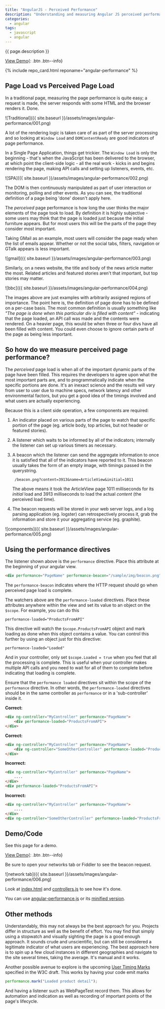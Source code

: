 ```yaml
---
title: "AngularJS - Perceived Performance"
description: "Understanding and measuring Angular JS perceived performance"
categories:
  - angular
tags:
  - javascript
  - angular
---
```


{{ page.description }} 

[View Demo](sample/){: .btn .btn--info} 

{% include repo_card.html reponame="angular-performance" %}



## Page Load vs Perceived Page Load


In a traditional page, measuring the page performance is quite easy; a request is made, the server responds with some HTML and the browser renders it.  Done.

![Traditional]({{ site.baseurl }}/assets/images/angular-performance/001.png)

A lot of the rendering logic is taken care of as part of the server processing and so looking at `Window Load` and `DOMContentReady` are good indicators of page performance.

In a Single Page Application, things get trickier.  The `Window Load` is only the beginning - that's when the JavaScript has been delivered to the browser, at which point the client-side logic - all the real work - kicks in and begins rendering the page, making API calls and setting up listeners, events, etc.

![SPA]({{ site.baseurl }}/assets/images/angular-performance/002.png)

The DOM is then continuously manipulated as part of user interaction or monitoring, polling and other events. As you can see, the traditional definition of a page being 'done' doesn't apply here.

The *perceived* page performance is how long the user thinks the major elements of the page took to load. By definition it is highly subjective - some users may think that the page is loaded just because the initial furniture appears.  But for most users this will be the parts of the page they consider most important.  

Taking GMail as an example, most users will consider the page ready when the list of emails appear.  Whether or not the social tabs, filters, navigation or GTalk appears is less important.  

![gmail]({{ site.baseurl }}/assets/images/angular-performance/003.png)

Similarly, on a news website, the title and body of the news article matter the most.  Related articles and featured stories aren't that important, but top stories may matter.

![bbc]({{ site.baseurl }}/assets/images/angular-performance/004.png)

The images above are just examples with arbitrarily assigned regions of importance.  The point here is, the definition of page done has to be defined on a per-case basis.  The most common definition is usually something like *"The page is done when this particular div is filled with content"* - indicating that the page loaded, an API call was made and the contents were rendered. On a heavier page, this would be when three or four divs have all been filled with content.  You could even choose to ignore certain parts of the page as being less important.


## So how do we measure perceived page performance?

The *perceived* page load is when all of the important dynamic parts of the page have been filled.  This requires the developers to agree upon what the most important parts are, and to programmatically indicate when the specific portions are done.  It's an inexact science and the results will vary from user to user due to machine specs, network latency and other environmental factors, but you get a good idea of the timings involved and what users are actually experiencing.  

Because this is a client side operation, a few components are required:

1. An indicator placed on various parts of the page to watch that specific portion of the page (eg. article body, top articles, but not header or featured stories).
2. A listener which waits to be informed by all of the indicators; internally the listener can set up various timers as necessary.
3. A beacon which the listener can send the aggregate information to once it is satisfied that all of the indicators have reported to it.  This beacon usually takes the form of an empty image, with timings passed in the querystring.

        /beacon.png?content=3913&name=ArticleView&initial=1011
    
    The above means it took the ArticleView page 1011 milliseconds for its *initial* load and 3913 milliseconds to load the actual *content* (the perceived load time).

4. The beacon requests will be stored in your web server logs, and a log parsing application (eg. logster) can retrospectively process it, grab the information and store it your aggregating service (eg. graphite).


![components]({{ site.baseurl }}/assets/images/angular-performance/005.png)


## Using the performance directives

The listener shown above is the `performance` directive.  Place this attribute at the beginning of your angular view.  

```html
<div performance="PageName" performance-beacon="/sample/img/beacon.png">
```    
    
The `performance-beacon` indicates where the HTTP request should go when perceived page load is complete.

The watchers above are the `performance-loaded` directives.  Place these attributes anywhere within the view and set its value to an object on the `$scope`.  For example, you can do this

    performance-loaded="ProductsFromAPI"
    
This directive will watch the `$scope.ProductsFromAPI` object and mark loading as done when this object contains a value.  You can control this further by using an object just for this directive:

    performance-loaded="Loaded"
    
And in your controller, only set `$scope.Loaded = true` when you feel that all the processing is complete.  This is useful when your controller makes multiple API calls and you need to wait for all of them to complete before indicating that loading is complete.

 
Ensure that the `performance loaded` directives sit within the scope of the `performance` directive.  In other words, the `performance-loaded` directives should be in the same controller as `performance` or in a 'sub-controller' inside it.  

**Correct:**

```html
<div ng-controller="MyController" performance="PageName">
    <div performance-loaded="ProductsFromAPI">
</div>
```    
    
**Correct:**

```html
<div ng-controller="MyController" performance="PageName">
    <div ng-controller="SomeOtherController" performance-loaded="ProductsFromAPI">
</div>
```

**Incorrect:**

```html
<div ng-controller="MyController" performance="PageName">
    ....
</div>
<div performance-loaded="ProductsFromAPI">
```

**Incorrect:**

```html
<div ng-controller="MyController" performance="PageName">
    ....
</div>
<div ng-controller="SomeOtherController" performance-loaded="ProductsFromAPI">
```


## Demo/Code

See this page for a demo.  

[View Demo](sample/){: .btn .btn--info}

Be sure to open your networks tab or Fiddler to see the beacon request.

![network tab]({{ site.baseurl }}/assets/images/angular-performance/006.png)

Look at [index.html](https://github.com/mendhak/angular-performance/blob/master/sample/index.html) and [controllers.js](https://github.com/mendhak/angular-performance/blob/master/sample/js/controllers.js) to see how it's done.

You can use [angular-performance.js](https://raw.github.com/mendhak/angular-performance/master/src/angular-performance.js) or its [minified version](https://raw.github.com/mendhak/angular-performance/master/build/angular-performance.min.js).


## Other methods
Understandably, this may not always be the best approach for you. Projects differ in structure as well as the benefit of effort. You may find that simply using a stopwatch and visually sighting the page is a good enough approach. It sounds crude and unscientific, but can still be considered a legitimate indicator of what users are experiencing. The best approach here is to spin up a few cloud instances in different geographies and navigate to the site several times, taking the average. It's manual and it works.

Another possible avenue to explore is the upcoming [User Timing Marks](http://www.w3.org/TR/user-timing/) specified in the W3C draft. This works by having your code emit marks

```javascript
performance.mark("Loaded product detail");
```    

And having a listener such as WebPageTest record them. This allows for automation and indication as well as recording of important points of the page's lifecycle.

